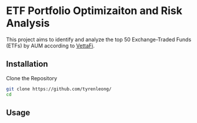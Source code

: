 # ETF Portfolio Optimizaiton and Risk Analysis

This project aims to identify and analyze the top 50 Exchange-Traded Funds (ETFs) by AUM according to [VettaFi](https://etfdb.com/compare/market-cap/).


## Installation

Clone the Repository


```bash
git clone https://github.com/tyrenleong/
cd 
```

## Usage

```bash

```